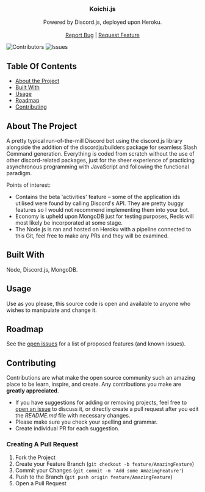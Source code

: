 <br/>
<p align="center">
  <h3 align="center">Koichi.js</h3>

  <p align="center">
    Powered by Discord.js, deployed upon Heroku.
    <br/>
    <br/>
    <a href="https://github.com/0xKoichi/disc-bot/issues">Report Bug</a>
    |
    <a href="https://github.com/0xKoichi/disc-bot/issues">Request Feature</a>
  </p>
</p>

![Contributors](https://img.shields.io/github/contributors/0xKoichi/disc-bot?color=dark-green) ![Issues](https://img.shields.io/github/issues/0xKoichi/disc-bot) 

## Table Of Contents

* [About the Project](#about-the-project)
* [Built With](#built-with)
* [Usage](#usage)
* [Roadmap](#roadmap)
* [Contributing](#contributing)


## About The Project

A pretty typical run-of-the-mill Discord bot using the discord.js library alongside the addition of the discordjs/builders package for seamless Slash Command generation. Everything is coded from scratch without the use of other discord-related packages, just for the sheer experience of practicing asynchronous programming with JavaScript and following the functional paradigm.

Points of interest:

* Contains the beta 'activities' feature – some of the application ids utilised were found by calling Discord's API. They are pretty buggy features so I would not recommend implementing them into your bot.
* Economy is upheld upon MongoDB just for testing purposes, Redis will most likely be incorporated at some stage.
* The Node.js is ran and hosted on Heroku with a pipeline connected to this Git, feel free to make any PRs and they will be examined.

## Built With

Node, Discord.js, MongoDB.

## Usage

Use as you please, this source code is open and available to anyone who wishes to manipulate and change it. 

## Roadmap

See the [open issues](https://github.com/0xKoichi/disc-bot/issues) for a list of proposed features (and known issues).

## Contributing

Contributions are what make the open source community such an amazing place to be learn, inspire, and create. Any contributions you make are **greatly appreciated**.
* If you have suggestions for adding or removing projects, feel free to [open an issue](https://github.com/0xKoichi/disc-bot/issues/new) to discuss it, or directly create a pull request after you edit the *README.md* file with necessary changes.
* Please make sure you check your spelling and grammar.
* Create individual PR for each suggestion.

### Creating A Pull Request

1. Fork the Project
2. Create your Feature Branch (`git checkout -b feature/AmazingFeature`)
3. Commit your Changes (`git commit -m 'Add some AmazingFeature'`)
4. Push to the Branch (`git push origin feature/AmazingFeature`)
5. Open a Pull Request


